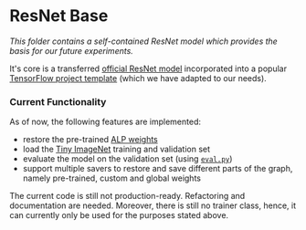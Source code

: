 # ResNet Base
_This folder contains a self-contained ResNet model which provides the basis for our future experiments._

It's core is a transferred
[official ResNet model](https://github.com/tensorflow/tensorflow/blob/master/tensorflow/contrib/slim/python/slim/nets/resnet_v2.py)
incorporated into a popular [TensorFlow project template](https://github.com/MrGemy95/Tensorflow-Project-Template)
(which we have adapted to our needs). 

### Current Functionality
As of now, the following features are implemented:
* restore the pre-trained [ALP weights](https://github.com/tensorflow/models/tree/master/research/adversarial_logit_pairing)
* load the [Tiny ImageNet](https://tiny-imagenet.herokuapp.com/) training and validation set
* evaluate the model on the validation set (using [`eval.py`](resnet_base/mains/eval.py))
* support multiple savers to restore and save different parts of the graph, namely pre-trained, custom and global weights

The current code is still not production-ready. Refactoring and documentation are needed. 
Moreover, there is still no trainer class, hence, it can currently only be used for the purposes
stated above.
